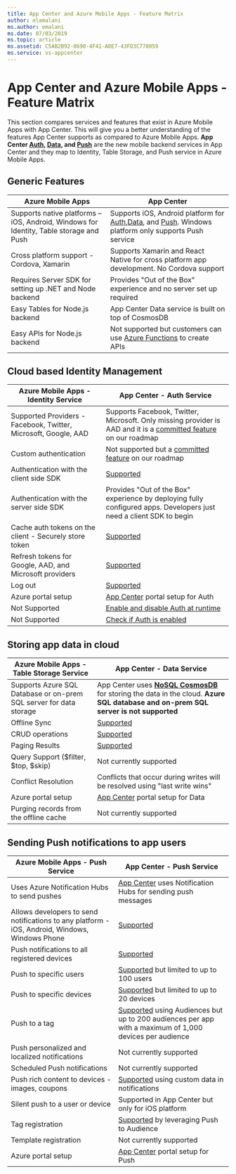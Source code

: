 ```yaml
---
title: App Center and Azure Mobile Apps - Feature Matrix
author: elamalani
ms.author: emalani
ms.date: 07/03/2019
ms.topic: article
ms.assetid: C5AB2B92-0690-4F41-A0E7-43FD3C778059
ms.service: vs-appcenter
---
```


# App Center and Azure Mobile Apps - Feature Matrix

This section compares services and features that exist in Azure Mobile Apps with App Center. This will give you a better understanding of the features App Center supports as compared to Azure Mobile Apps. **App Center [Auth](https://aka.ms/appcenterauth), [Data](https://aka.ms/appcenterauth), and [Push](https://docs.microsoft.com/en-us/appcenter/push/)** are the new mobile backend services in App Center and they map to Identity, Table Storage, and Push service in Azure Mobile Apps.

## **Generic Features**

|                     Azure Mobile Apps                                              |                                             App Center                     |
|------------------------------------------------------------------------------------|----------------------------------------------------------------------------|
| Supports native platforms – iOS, Android, Windows for Identity, Table storage and Push | Supports iOS, Android platform for [Auth](https://aka.ms/appcenterauth),[Data](https://aka.ms/appcenterdata), and [Push](https://docs.microsoft.com/en-us/appcenter/push/). Windows platform only supports Push service|
| Cross platform support - Cordova, Xamarin  | Supports Xamarin and React Native for cross platform app development. No Cordova support |                             
| Requires Server SDK for setting up .NET and Node backend | Provides "Out of the Box" experience and no server set up required |
| Easy Tables for Node.js backend | App Center Data service is built on top of CosmosDB | 
| Easy APIs for Node.js backend | Not supported but customers can use [Azure Functions](https://azure.microsoft.com/en-us/services/functions/) to create APIs | 

##  **Cloud based Identity Management**

|                  Azure Mobile Apps - Identity Service                                  |                                    App Center - Auth Service            |
|------------------------------------------------------------------------------------|----------------------------------------------------------------------------|
| Supported Providers - Facebook, Twitter, Microsoft, Google, AAD | Supports Facebook, Twitter, Microsoft. Only missing provider is AAD and it is a [committed feature](https://github.com/Microsoft/appcenter/wiki/Roadmap#auth) on our roadmap|
| Custom authentication | Not supported but a [committed feature](https://github.com/Microsoft/appcenter/wiki/Roadmap#auth) on our roadmap|                             
| Authentication with the client side SDK | [Supported](https://docs.microsoft.com/en-us/appcenter/auth/getting-started) |
| Authentication with the server side SDK | Provides "Out of the Box" experience by deploying fully configured apps. Developers just need a client SDK to begin |
| Cache auth tokens on the client - Securely store token | [Supported](https://docs.microsoft.com/en-us/appcenter/sdk/auth/android#get-access-token-and-id-token) |
| Refresh tokens for Google, AAD, and Microsoft providers |[Supported](https://docs.microsoft.com/en-us/appcenter/sdk/auth/android#get-access-token-and-id-token) |
| Log out | [Supported](https://docs.microsoft.com/en-us/appcenter/sdk/auth/android#sign-out) |
| Azure portal setup | [App Center](https://appcenter.ms) portal setup for Auth |
| Not Supported | [Enable and disable Auth at runtime](https://docs.microsoft.com/en-us/appcenter/sdk/auth/android#enable-or-disable-app-center-auth-at-runtime) |
| Not Supported | [Check if Auth is enabled](https://docs.microsoft.com/en-us/appcenter/sdk/auth/android#check-if-app-center-auth-is-enabled) |


##  **Storing app data in cloud**

|                  Azure Mobile Apps - Table Storage Service                                  |                              App Center - Data Service            |
|------------------------------------------------------------------------------------|----------------------------------------------------------------------------|
| Supports Azure SQL Database or on-prem SQL server for data storage | App Center uses **[NoSQL CosmosDB](https://appcenter.ms)** for storing the data in the cloud. **Azure SQL database and on-prem SQL server is not supported** |
| Offline Sync| [Supported](https://docs.microsoft.com/en-us/appcenter/data/#offline) |
| CRUD operations | [Supported](https://docs.microsoft.com/en-us/appcenter/sdk/data/android) |
| Paging Results | [Supported](https://docs.microsoft.com/en-us/appcenter/sdk/data/android#pagination) |
| Query Support ($filter, $top, $skip)| Not currently supported |
| Conflict Resolution | Conflicts that occur during writes will be resolved using "last write wins" |
| Azure portal setup | [App Center](https://docs.microsoft.com/en-us/appcenter/data/getting-started) portal setup for Data |
| Purging records from the offline cache | Not currently supported |


##  **Sending Push notifications to app users**

|                  Azure Mobile Apps - Push Service                                  |                              App Center - Push Service            |
|------------------------------------------------------------------------------------|-------------------------------------------------------------------|
| Uses Azure Notification Hubs to send pushes | [App Center](https://docs.microsoft.com/en-us/appcenter/push/) uses Notification Hubs for sending push messages |
| Allows developers to send notifications to any platform - iOS, Android, Windows, Windows Phone | [Supported](https://docs.microsoft.com/en-us/appcenter/push/app-config) |
| Push notifications to all registered devices | [Supported](https://docs.microsoft.com/en-us/appcenter/push/send-notification#target) |
| Push to specific users | [Supported](https://docs.microsoft.com/en-us/appcenter/push/push-to-user) but limited to up to 100 users |
| Push to specific devices | [Supported](https://docs.microsoft.com/en-us/appcenter/push/send-notification#target) but limited to up to 20 devices |
| Push to a tag | [Supported](https://docs.microsoft.com/en-us/appcenter/push/send-notification#audiences) using Audiences but up to 200 audiences per app with a maximum of 1,000 devices per audience |
| Push personalized and localized notifications | Not currently supported |
| Scheduled Push notifications | Not currently supported |
| Push rich content to devices - images, coupons | [Supported](https://docs.microsoft.com/en-us/appcenter/sdk/push/android#custom-data-in-your-notifications) using custom data in notifications |
| Silent push to a user or device | Supported in App Center but only for iOS platform |
| Tag registration | [Supported](https://docs.microsoft.com/en-us/appcenter/push/send-notification#audiences) by leveraging Push to Audience |
| Template registration | Not currently supported |
| Azure portal setup | [App Center](https://docs.microsoft.com/en-us/appcenter/push/service-config) portal setup for Push |